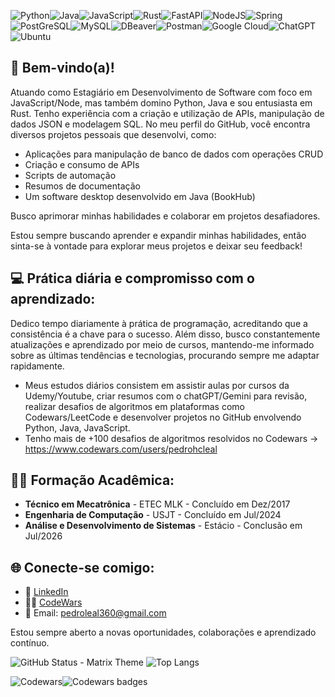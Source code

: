 ![Python](https://img.shields.io/badge/python-3670A0?style=for-the-badge&logo=python&logoColor=ffdd54)![Java](https://img.shields.io/badge/java-%23ED8B00.svg?style=for-the-badge&logo=openjdk&logoColor=white)![JavaScript](https://img.shields.io/badge/javascript-%23323330.svg?style=for-the-badge&logo=javascript&logoColor=%23F7DF1E)![Rust](https://img.shields.io/badge/rust-%23000000.svg?style=for-the-badge&logo=rust&logoColor=white)![FastAPI](https://img.shields.io/badge/FastAPI-005571?style=for-the-badge&logo=fastapi)![NodeJS](https://img.shields.io/badge/node.js-6DA55F?style=for-the-badge&logo=node.js&logoColor=white)![Spring](https://img.shields.io/badge/spring-%236DB33F.svg?style=for-the-badge&logo=spring&logoColor=white)![PostGreSQL](https://img.shields.io/badge/PostgreSQL-316192?style=for-the-badge&logo=postgresql&logoColor=white)![MySQL](https://img.shields.io/badge/MySQL-00000F?style=for-the-badge&logo=mysql&logoColor=white)![DBeaver](https://img.shields.io/badge/dbeaver-382923?style=for-the-badge&logo=dbeaver&logoColor=white)![Postman](https://img.shields.io/badge/Postman-FF6C37?style=for-the-badge&logo=postman&logoColor=white)![Google Cloud](https://img.shields.io/badge/GoogleCloud-%234285F4.svg?style=for-the-badge&logo=google-cloud&logoColor=white)![ChatGPT](https://img.shields.io/badge/chatGPT-74aa9c?style=for-the-badge&logo=openai&logoColor=white)![Ubuntu](https://img.shields.io/badge/Ubuntu-E95420?style=for-the-badge&logo=ubuntu&logoColor=white)

## 🚀 **Bem-vindo(a)!**

Atuando como Estagiário em Desenvolvimento de Software com foco em JavaScript/Node, mas também domino Python, Java e sou entusiasta em Rust.
Tenho experiência com a criação e utilização de APIs, manipulação de dados JSON e modelagem SQL. No meu perfil do GitHub, você encontra diversos projetos pessoais que desenvolvi, como:

- Aplicações para manipulação de banco de dados com operações CRUD
- Criação e consumo de APIs
- Scripts de automação
- Resumos de documentação
- Um software desktop desenvolvido em Java (BookHub)

Busco aprimorar minhas habilidades e colaborar em projetos desafiadores. 

Estou sempre buscando aprender e expandir minhas habilidades, então sinta-se à vontade para explorar meus projetos e deixar seu feedback!

## 💻 **Prática diária e compromisso com o aprendizado:**
Dedico tempo diariamente à prática de programação, acreditando que a consistência é a chave para o sucesso. Além disso, busco constantemente atualizações e aprendizado por meio de cursos, mantendo-me informado sobre as últimas tendências e tecnologias, procurando sempre me adaptar rapidamente.

- Meus estudos diários consistem em assistir aulas por cursos da Udemy/Youtube, criar resumos com o chatGPT/Gemini para revisão, realizar desafios de algoritmos em plataformas como Codewars/LeetCode e desenvolver projetos no GitHub envolvendo Python, Java, JavaScript.
- Tenho mais de +100 desafios de algoritmos resolvidos no Codewars -> https://www.codewars.com/users/pedrohcleal

## 🧑‍🎓 **Formação Acadêmica:** 
- **Técnico em Mecatrônica** - ETEC MLK - Concluído em Dez/2017
- **Engenharia de Computação** - USJT - Concluído em Jul/2024
- **Análise e Desenvolvimento de Sistemas** - Estácio - Conclusão em Jul/2026

## 🌐 **Conecte-se comigo:**
- 💼 [LinkedIn](https://www.linkedin.com/in/pedrohcleal/)
- 👨‍💻 [CodeWars](https://www.codewars.com/users/pedrohcleal)
- 📧 Email: pedroleal360@gmail.com

Estou sempre aberto a novas oportunidades, colaborações e aprendizado contínuo.

![GitHub Status - Matrix Theme](https://github-readme-stats.vercel.app/api?username=pedrohcleal&show_icons=true&theme=matrix&title_color=00ff00&text_color=00ff00&icon_color=00ff00&bg_color=000000)
![Top Langs](https://github-readme-stats.vercel.app/api/top-langs/?username=pedrohcleal&layout=compact)

![Codewars](https://img.shields.io/badge/Codewars-B1361E?style=for-the-badge&logo=codewars&logoColor=grey)![Codewars badges](https://www.codewars.com/users/pedrohcleal/badges/large)

